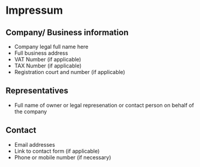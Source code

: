 # Impressum

## Company/ Business information
* Company legal full name here
* Full business address 
* VAT Number (if applicable)
* TAX Number (if applicable)
* Registration court and number (if applicable)

## Representatives
* Full name of owner or legal represenation or contact person on behalf of the company


## Contact
* Email addresses
* Link to contact form (if applicable)
* Phone or mobile number (if necessary)


